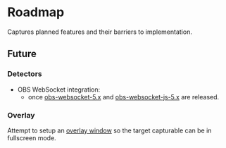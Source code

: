 # Roadmap

Captures planned features and their barriers to implementation.

## Future

### Detectors

- OBS WebSocket integration:
  - once [obs-websocket-5.x](https://github.com/obsproject/obs-websocket/releases) and [obs-websocket-js-5.x](https://github.com/obs-websocket-community-projects/obs-websocket-js/releases) are released.

### Overlay

Attempt to setup an [overlay window](https://github.com/TheMightyPenguin/electron-overlay-window) so the target capturable can be in fullscreen mode.
